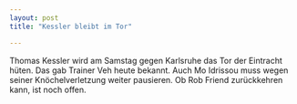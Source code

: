 ```yaml
---
layout: post
title: "Kessler bleibt im Tor"

---
```


Thomas Kessler wird am Samstag gegen Karlsruhe das Tor der Eintracht hüten. Das gab Trainer Veh heute bekannt. Auch Mo Idrissou muss wegen seiner Knöchelverletzung weiter pausieren. Ob Rob Friend zurückkehren kann, ist noch offen.


